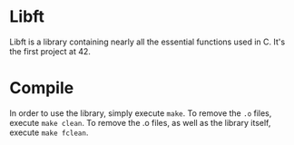 # Libft
Libft is a library containing nearly all the essential functions used in C. It's the first project at 42.

# Compile
In order to use the library, simply execute ```make```. To remove the ```.o``` files, execute ```make clean```. To remove the .o files, as well as the library itself, execute ```make fclean```.
